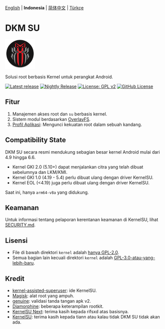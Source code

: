 [English](README_EN.md) | **Indonesia** | [简体中文](/docs/README_CN.md) | [Türkçe](/docs/README_TR.md)

# DKM SU

<img src="/assets/dkm.png" style="width: 96px;" alt="logo">

Solusi root berbasis Kernel untuk perangkat Android.

[![Latest release](https://img.shields.io/github/v/release/diphons/DKM-SU?label=Release&logo=github)](https://github.com/diphons/DKM-SU/releases/latest)
[![Nightly Release](https://img.shields.io/badge/Nightly%20release-gray?logo=hackthebox&logoColor=fff)](https://nightly.link/diphons/DKM-SU/workflows/build-manager/next/manager)
[![License: GPL v2](https://img.shields.io/badge/License-GPL%20v2-orange.svg?logo=gnu)](https://www.gnu.org/licenses/old-licenses/gpl-2.0.en.html)
[![GitHub License](https://img.shields.io/github/license/diphons/DKM-SU?logo=gnu)](/LICENSE)

## Fitur

1. Manajemen akses root dan `su` berbasis kernel.
2. Sistem modul berdasarkan [OverlayFS](https://en.wikipedia.org/wiki/OverlayFS).
3. [Profil Aplikasi](https://kernelsu.org/guide/app-profile.html): Mengunci kekuatan root dalam sebuah kandang.

## Compatibility State

DKM SU secara resmi mendukung sebagian besar kernel Android mulai dari 4.9 hingga 6.6.
- Kernel GKI 2.0 (5.10+) dapat menjalankan citra yang telah dibuat sebelumnya dan LKM/KMI.
- Kernel GKI 1.0 (4.19 - 5.4) perlu dibuat ulang dengan driver KernelSU.
- Kernel EOL (<4.19) juga perlu dibuat ulang dengan driver KernelSU.

Saat ini, hanya `arm64-v8a` yang didukung.

## Keamanan

Untuk informasi tentang pelaporan kerentanan keamanan di KernelSU, lihat [SECURITY.md](/SECURITY.md).

## Lisensi

- File di bawah direktori `kernel` adalah [hanya GPL-2.0](https://www.gnu.org/licenses/old-licenses/gpl-2.0.en.html).
- Semua bagian lain kecuali direktori `kernel` adalah [GPL-3.0-atau-yang-lebih-baru](https://www.gnu.org/licenses/gpl-3.0.html).

## Kredit

- [kernel-assisted-superuser](https://git.zx2c4.com/kernel-assisted-superuser/about/): ide KernelSU.
- [Magisk](https://github.com/topjohnwu/Magisk): alat root yang ampuh.
- [genuine](https://github.com/brevent/genuine/): validasi tanda tangan apk v2.
- [Diamorphine](https://github.com/m0nad/Diamorphine): beberapa keterampilan rootkit.
- [KernelSU Next](https://github.com/rifsxd/KernelSU-Next): terima kasih kepada rifsxd atas basisnya.
- [KernelSU](https://github.com/tiann/KernelSU): terima kasih kepada tiann atau kalau tidak DKM SU tidak akan ada.